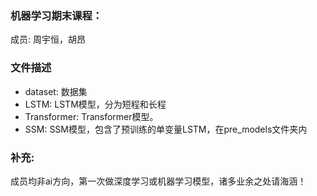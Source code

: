 
### 机器学习期末课程：

成员: 周宇恒，胡昂



### 文件描述

- dataset: 数据集
- LSTM: LSTM模型，分为短程和长程
- Transformer:  Transformer模型。
- SSM: SSM模型，包含了预训练的单变量LSTM，在pre_models文件夹内



### 补充:

成员均非ai方向，第一次做深度学习或机器学习模型，诸多业余之处请海涵！

